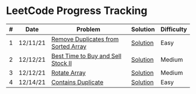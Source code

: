 # LeetCode Progress Tracking

| # | Date | Problem | Solution | Difficulty | 
| - | ---- | ------- | -------- | ---------- |
| 1 | 12/11/21 | [Remove Duplicates from Sorted Array](https://leetcode.com/problems/remove-duplicates-from-sorted-array/) | [Solution](https://github.com/jecndlria/DailyLeetCode/blob/main/solutions/removeduplicatesfromsortedarray.cpp) | Easy |
| 2 | 12/12/21 | [Best Time to Buy and Sell Stock II](https://leetcode.com/problems/best-time-to-buy-and-sell-stock-ii/) | [Solution](https://github.com/jecndlria/DailyLeetCode/blob/main/solutions/besttimetobuyandsellstockii.cpp) | Medium |
| 3 | 12/12/21 | [Rotate Array](https://leetcode.com/problems/rotate-array/) | [Solution](https://github.com/jecndlria/DailyLeetCode/blob/main/solutions/rotatearray.cpp/) | Medium |
| 4 | 12/14/21 | [Contains Duplicate](https://leetcode.com/problems/contains-duplicate/) | [Solution](https://github.com/jecndlria/DailyLeetCode/blob/main/solutions/containsduplicate.cpp/) | Easy |